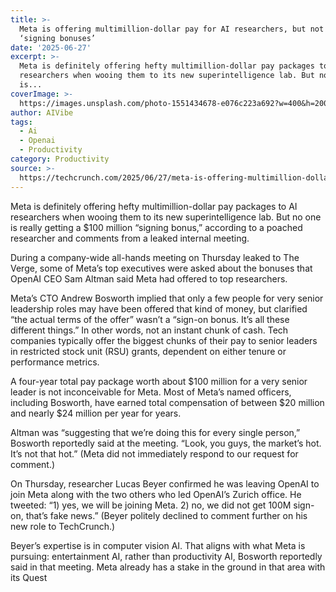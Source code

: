 ```yaml
---
title: >-
  Meta is offering multimillion-dollar pay for AI researchers, but not $100M
  ‘signing bonuses’
date: '2025-06-27'
excerpt: >-
  Meta is definitely offering hefty multimillion-dollar pay packages to AI
  researchers when wooing them to its new superintelligence lab. But no one
  is...
coverImage: >-
  https://images.unsplash.com/photo-1551434678-e076c223a692?w=400&h=200&fit=crop&auto=format
author: AIVibe
tags:
  - Ai
  - Openai
  - Productivity
category: Productivity
source: >-
  https://techcrunch.com/2025/06/27/meta-is-offering-multimillion-dollar-pay-for-ai-researchers-but-not-100m-signing-bonuses/
---
```

Meta is definitely offering hefty multimillion-dollar pay packages to AI researchers when wooing them to its new superintelligence lab. But no one is really getting a $100 million “signing bonus,” according to a poached researcher and comments from a leaked internal meeting.

During a company-wide all-hands meeting on Thursday leaked to The Verge, some of Meta’s top executives were asked about the bonuses that OpenAI CEO Sam Altman said Meta had offered to top researchers.


	
	




	
	



Meta’s CTO Andrew Bosworth implied that only a few people for very senior leadership roles may have been offered that kind of money, but clarified “the actual terms of the offer” wasn’t a “sign-on bonus. It’s all these different things.” In other words, not an instant chunk of cash. Tech companies typically offer the biggest chunks of their pay to senior leaders in restricted stock unit (RSU) grants, dependent on either tenure or performance metrics.

A four-year total pay package worth about $100 million for a very senior leader is not inconceivable for Meta. Most of Meta’s named officers, including Bosworth, have earned total compensation of between $20 million and nearly $24 million per year for years.

Altman was “suggesting that we’re doing this for every single person,” Bosworth reportedly said at the meeting. “Look, you guys, the market’s hot. It’s not that hot.”  (Meta did not immediately respond to our request for comment.)

On Thursday, researcher Lucas Beyer confirmed he was leaving OpenAI to join Meta along with the two others who led OpenAI’s Zurich office. He tweeted: “1) yes, we will be joining Meta. 2) no, we did not get 100M sign-on, that’s fake news.” (Beyer politely declined to comment further on his new role to TechCrunch.)

Beyer’s expertise is in computer vision AI. That aligns with what Meta is pursuing: entertainment AI, rather than productivity AI, Bosworth reportedly said in that meeting. Meta already has a stake in the ground in that area with its Quest 
